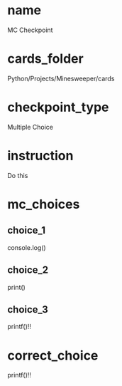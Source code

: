 # name  
MC Checkpoint
 
# cards_folder
Python/Projects/Minesweeper/cards
      
# checkpoint_type
Multiple Choice

# instruction
Do this     

# mc_choices

## choice_1
console.log()

## choice_2
print()

## choice_3
printf()!!

# correct_choice
printf()!!